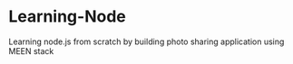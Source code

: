 # Learning-Node
Learning node.js from scratch by building photo sharing application using MEEN stack
